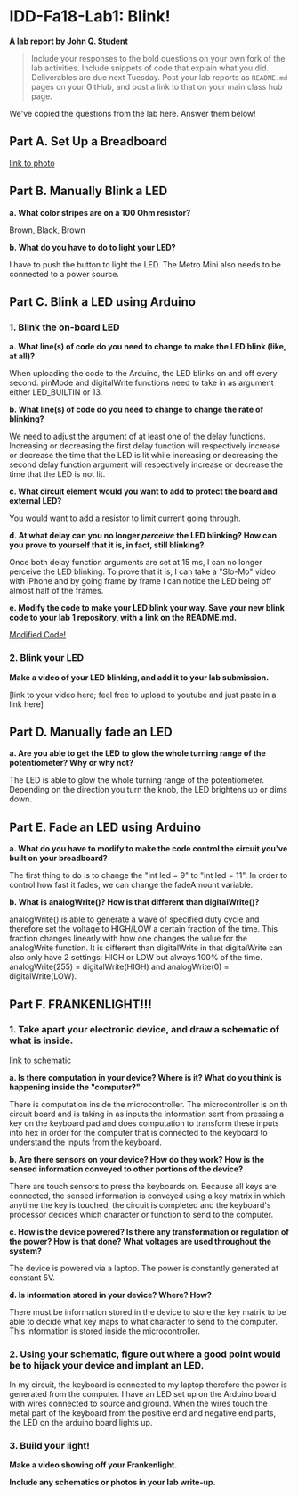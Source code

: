 # IDD-Fa18-Lab1: Blink!

**A lab report by John Q. Student**


> Include your responses to the bold questions on your own fork of the lab activities. Include snippets of code that explain what you did. Deliverables are due next Tuesday. Post your lab reports as `README.md` pages on your GitHub, and post a link to that on your main class hub page.

We've copied the questions from the lab here. Answer them below!

## Part A. Set Up a Breadboard

[link to photo](https://github.com/wario123/IDD-Fa18-Lab1/blob/master/IMG_7296.jpg)
 

## Part B. Manually Blink a LED

**a. What color stripes are on a 100 Ohm resistor?**

Brown, Black, Brown
 
**b. What do you have to do to light your LED?**

I have to push the button to light the LED. The Metro Mini also needs to be connected to a power source.

## Part C. Blink a LED using Arduino

### 1. Blink the on-board LED

**a. What line(s) of code do you need to change to make the LED blink (like, at all)?**

When uploading the code to the Arduino, the LED blinks on and off every second. pinMode and digitalWrite functions need to take in as argument either LED_BUILTIN or 13.

**b. What line(s) of code do you need to change to change the rate of blinking?**

We need to adjust the argument of at least one of the delay functions. Increasing or decreasing the first delay function will respectively increase or decrease the time that the LED is lit while increasing or decreasing the second delay function argument will respectively increase or decrease the time that the LED is not lit.

**c. What circuit element would you want to add to protect the board and external LED?**

You would want to add a resistor to limit current going through.
 
**d. At what delay can you no longer *perceive* the LED blinking? How can you prove to yourself that it is, in fact, still blinking?**

Once both delay function arguments are set at 15 ms, I can no longer perceive the LED blinking. To prove that it is, I can take a "Slo-Mo" video with iPhone and by going frame by frame I can notice the LED being off almost half of the frames.

**e. Modify the code to make your LED blink your way. Save your new blink code to your lab 1 repository, with a link on the README.md.**

[Modified Code!](https://github.com/wario123/IDD-Fa18-Lab1/blob/master/partC_question1e.ino)
    

### 2. Blink your LED

**Make a video of your LED blinking, and add it to your lab submission.**

[link to your video here; feel free to upload to youtube and just paste in a link here]


## Part D. Manually fade an LED

**a. Are you able to get the LED to glow the whole turning range of the potentiometer? Why or why not?**

The LED is able to glow the whole turning range of the potentiometer. Depending on the direction you turn the knob, the LED brightens up or dims down.


## Part E. Fade an LED using Arduino

**a. What do you have to modify to make the code control the circuit you've built on your breadboard?**

The first thing to do is to change the "int led = 9" to "int led = 11". In order to control how fast it fades, we can change the fadeAmount variable.

**b. What is analogWrite()? How is that different than digitalWrite()?**

analogWrite() is able to generate a wave of specified duty cycle and therefore set the voltage to HIGH/LOW a certain fraction of the time. This fraction changes linearly with how one changes the value for the analogWrite function. It is different than digitalWrite in that digitalWrite can also only have 2 settings: HIGH or LOW but always 100% of the time. analogWrite(255) = digitalWrite(HIGH) and analogWrite(0) = digitalWrite(LOW).


## Part F. FRANKENLIGHT!!!

### 1. Take apart your electronic device, and draw a schematic of what is inside. 

[link to schematic](https://github.com/wario123/IDD-Fa18-Lab1/blob/master/IMG_7319.jpg)


**a. Is there computation in your device? Where is it? What do you think is happening inside the "computer?"**

There is computation inside the microcontroller. The microcontroller is on th circuit board and is taking in as inputs the information sent from pressing a key on the keyboard pad and does computation to transform these inputs into hex in order for the computer that is connected to the keyboard to understand the inputs from the keyboard.

**b. Are there sensors on your device? How do they work? How is the sensed information conveyed to other portions of the device?**

There are touch sensors to press the keyboards on. Because all keys are connected, the sensed information is conveyed using a key matrix in which anytime the key is touched, the circuit is completed and the keyboard's processor decides which character or function to send to the computer.

**c. How is the device powered? Is there any transformation or regulation of the power? How is that done? What voltages are used throughout the system?**

The device is powered via a laptop. The power is constantly generated at constant 5V.

**d. Is information stored in your device? Where? How?**

There must be information stored in the device to store the key matrix to be able to decide what key maps to what character to send to the computer. This information is stored inside the microcontroller.

### 2. Using your schematic, figure out where a good point would be to hijack your device and implant an LED.

In my circuit, the keyboard is connected to my laptop therefore the power is generated from the computer. I have an LED set up on the Arduino board with wires connected to source and ground. When the wires touch the metal part of the keyboard from the positive end and negative end parts, the LED on the arduino board lights up.

### 3. Build your light!

**Make a video showing off your Frankenlight.**

**Include any schematics or photos in your lab write-up.**

